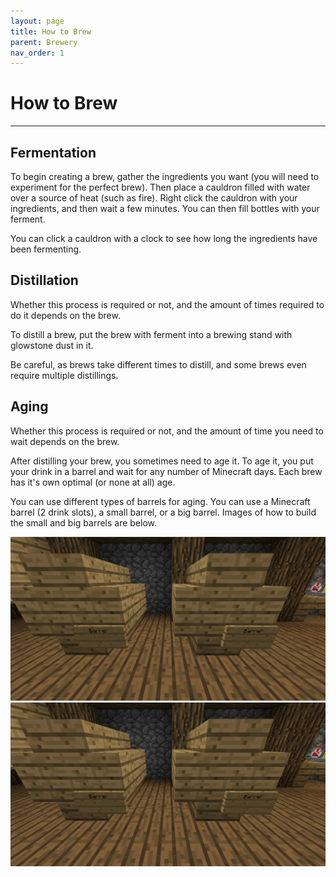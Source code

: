 ```yaml
---
layout: page
title: How to Brew
parent: Brewery
nav_order: 1
---
```


# **How to Brew**
---

## **Fermentation**
To begin creating a brew, gather the ingredients you want (you will need to experiment for the perfect brew). Then place a cauldron filled with water over a source of heat (such as fire). Right click the cauldron with your ingredients, and then wait a few minutes. You can then fill bottles with your ferment.  

You can click a cauldron with a clock to see how long the ingredients have been fermenting.  

## **Distillation**
Whether this process is required or not, and the amount of times required to do it depends on the brew.  

To distill a brew, put the brew with ferment into a brewing stand with glowstone dust in it.  

Be careful, as brews take different times to distill, and some brews even require multiple distillings.  

## **Aging**
Whether this process is required or not, and the amount of time you need to wait depends on the brew.  

After distilling your brew, you sometimes need to age it. To age it, you put your drink in a barrel and wait for any number of Minecraft days. Each brew has it's own optimal (or none at all) age.  

You can use different types of barrels for aging. You can use a Minecraft barrel (2 drink slots), a small barrel, or a big barrel. Images of how to build the small and big barrels are below.  

![Small barrel](../images/small_barrel.png)
![Big barrel](../images/small_barrel.png)
